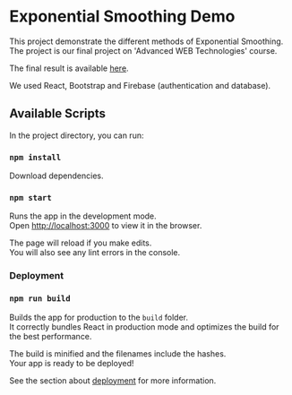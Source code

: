 # Exponential Smoothing Demo

This project demonstrate the different methods of Exponential Smoothing.
The project is our final project on 'Advanced WEB Technologies' course.

The final result is available [here](https://exp-demo-6a3ed.web.app/).

We used React, Bootstrap and Firebase (authentication and database).

## Available Scripts

In the project directory, you can run:

### `npm install`

Download dependencies.

### `npm start`

Runs the app in the development mode.\
Open [http://localhost:3000](http://localhost:3000) to view it in the browser.

The page will reload if you make edits.\
You will also see any lint errors in the console.

### Deployment

### `npm run build`

Builds the app for production to the `build` folder.\
It correctly bundles React in production mode and optimizes the build for the best performance.

The build is minified and the filenames include the hashes.\
Your app is ready to be deployed!

See the section about [deployment](https://facebook.github.io/create-react-app/docs/deployment) for more information.

